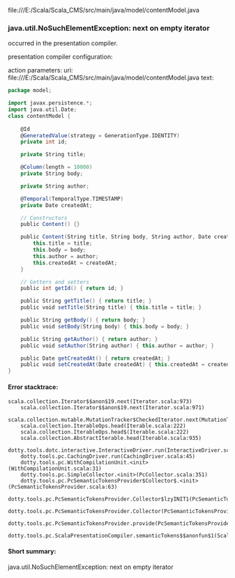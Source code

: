 file:///E:/Scala/Scala_CMS/src/main/java/model/contentModel.java
### java.util.NoSuchElementException: next on empty iterator

occurred in the presentation compiler.

presentation compiler configuration:


action parameters:
uri: file:///E:/Scala/Scala_CMS/src/main/java/model/contentModel.java
text:
```scala
package model;

import javax.persistence.*;
import java.util.Date;
class contentModel {
  
    @Id
    @GeneratedValue(strategy = GenerationType.IDENTITY)
    private int id;

    private String title;

    @Column(length = 10000)
    private String body;

    private String author;

    @Temporal(TemporalType.TIMESTAMP)
    private Date createdAt;

    // Constructors
    public Content() {}

    public Content(String title, String body, String author, Date createdAt) {
        this.title = title;
        this.body = body;
        this.author = author;
        this.createdAt = createdAt;
    }

    // Getters and setters
    public int getId() { return id; }

    public String getTitle() { return title; }
    public void setTitle(String title) { this.title = title; }

    public String getBody() { return body; }
    public void setBody(String body) { this.body = body; }

    public String getAuthor() { return author; }
    public void setAuthor(String author) { this.author = author; }

    public Date getCreatedAt() { return createdAt; }
    public void setCreatedAt(Date createdAt) { this.createdAt = createdAt; }
}

```



#### Error stacktrace:

```
scala.collection.Iterator$$anon$19.next(Iterator.scala:973)
	scala.collection.Iterator$$anon$19.next(Iterator.scala:971)
	scala.collection.mutable.MutationTracker$CheckedIterator.next(MutationTracker.scala:76)
	scala.collection.IterableOps.head(Iterable.scala:222)
	scala.collection.IterableOps.head$(Iterable.scala:222)
	scala.collection.AbstractIterable.head(Iterable.scala:935)
	dotty.tools.dotc.interactive.InteractiveDriver.run(InteractiveDriver.scala:164)
	dotty.tools.pc.CachingDriver.run(CachingDriver.scala:45)
	dotty.tools.pc.WithCompilationUnit.<init>(WithCompilationUnit.scala:31)
	dotty.tools.pc.SimpleCollector.<init>(PcCollector.scala:351)
	dotty.tools.pc.PcSemanticTokensProvider$Collector$.<init>(PcSemanticTokensProvider.scala:63)
	dotty.tools.pc.PcSemanticTokensProvider.Collector$lzyINIT1(PcSemanticTokensProvider.scala:63)
	dotty.tools.pc.PcSemanticTokensProvider.Collector(PcSemanticTokensProvider.scala:63)
	dotty.tools.pc.PcSemanticTokensProvider.provide(PcSemanticTokensProvider.scala:88)
	dotty.tools.pc.ScalaPresentationCompiler.semanticTokens$$anonfun$1(ScalaPresentationCompiler.scala:111)
```
#### Short summary: 

java.util.NoSuchElementException: next on empty iterator